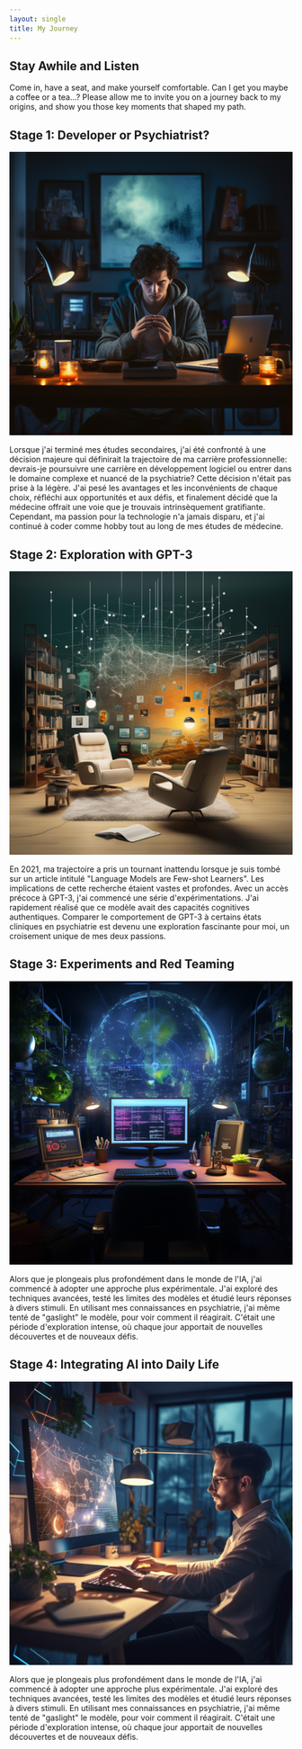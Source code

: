 ```yaml
---
layout: single
title: My Journey
---
```


## Stay Awhile and Listen

Come in, have a seat, and make yourself comfortable. Can I get you maybe a coffee or a tea...? Please allow me to invite you on a journey back to my origins, and show you those key moments that shaped my path.

## Stage 1: Developer or Psychiatrist?

![Time to Decide](/assets/images/time-to-decide.png)

Lorsque j'ai terminé mes études secondaires, j'ai été confronté à une décision majeure qui définirait la trajectoire de ma carrière professionnelle: devrais-je poursuivre une carrière en développement logiciel ou entrer dans le domaine complexe et nuancé de la psychiatrie? Cette décision n'était pas prise à la légère. J'ai pesé les avantages et les inconvénients de chaque choix, réfléchi aux opportunités et aux défis, et finalement décidé que la médecine offrait une voie que je trouvais intrinsèquement gratifiante. Cependant, ma passion pour la technologie n'a jamais disparu, et j'ai continué à coder comme hobby tout au long de mes études de médecine.


## Stage 2: Exploration with GPT-3

![Exploratory setting](/assets/images/exploration-setting.png)

En 2021, ma trajectoire a pris un tournant inattendu lorsque je suis tombé sur un article intitulé "Language Models are Few-shot Learners". Les implications de cette recherche étaient vastes et profondes. Avec un accès précoce à GPT-3, j'ai commencé une série d'expérimentations. J'ai rapidement réalisé que ce modèle avait des capacités cognitives authentiques. Comparer le comportement de GPT-3 à certains états cliniques en psychiatrie est devenu une exploration fascinante pour moi, un croisement unique de mes deux passions.

## Stage 3: Experiments and Red Teaming

![Red Teaming](/assets/images/red-teaming.png)

Alors que je plongeais plus profondément dans le monde de l'IA, j'ai commencé à adopter une approche plus expérimentale. J'ai exploré des techniques avancées, testé les limites des modèles et étudié leurs réponses à divers stimuli. En utilisant mes connaissances en psychiatrie, j'ai même tenté de "gaslight" le modèle, pour voir comment il réagirait. C'était une période d'exploration intense, où chaque jour apportait de nouvelles découvertes et de nouveaux défis.

## Stage 4: Integrating AI into Daily Life

![Closing Day](/assets/images/closing-day.png)

Alors que je plongeais plus profondément dans le monde de l'IA, j'ai commencé à adopter une approche plus expérimentale. J'ai exploré des techniques avancées, testé les limites des modèles et étudié leurs réponses à divers stimuli. En utilisant mes connaissances en psychiatrie, j'ai même tenté de "gaslight" le modèle, pour voir comment il réagirait. C'était une période d'exploration intense, où chaque jour apportait de nouvelles découvertes et de nouveaux défis.

